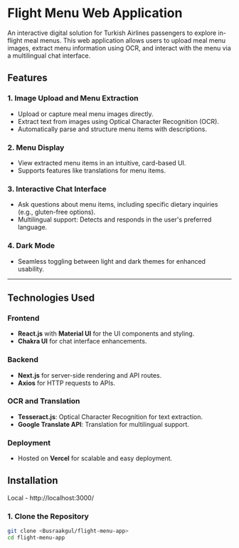 # Flight Menu Web Application  

An interactive digital solution for Turkish Airlines passengers to explore in-flight meal menus. This web application allows users to upload meal menu images, extract menu information using OCR, and interact with the menu via a multilingual chat interface.

## Features  

### 1. **Image Upload and Menu Extraction**  
- Upload or capture meal menu images directly.  
- Extract text from images using Optical Character Recognition (OCR).  
- Automatically parse and structure menu items with descriptions.  

### 2. **Menu Display**  
- View extracted menu items in an intuitive, card-based UI.  
- Supports features like translations for menu items.  

### 3. **Interactive Chat Interface**  
- Ask questions about menu items, including specific dietary inquiries (e.g., gluten-free options).  
- Multilingual support: Detects and responds in the user's preferred language.  

### 4. **Dark Mode**  
- Seamless toggling between light and dark themes for enhanced usability.  

---

## Technologies Used  

### Frontend  
- **React.js** with **Material UI** for the UI components and styling.  
- **Chakra UI** for chat interface enhancements.  

### Backend  
- **Next.js** for server-side rendering and API routes.  
- **Axios** for HTTP requests to APIs.  

### OCR and Translation  
- **Tesseract.js**: Optical Character Recognition for text extraction.  
- **Google Translate API**: Translation for multilingual support.  

### Deployment  
- Hosted on **Vercel** for scalable and easy deployment.

## Installation  
Local - http://localhost:3000/
### 1. Clone the Repository  
```bash  
git clone <Busraakgul/flight-menu-app>  
cd flight-menu-app  
